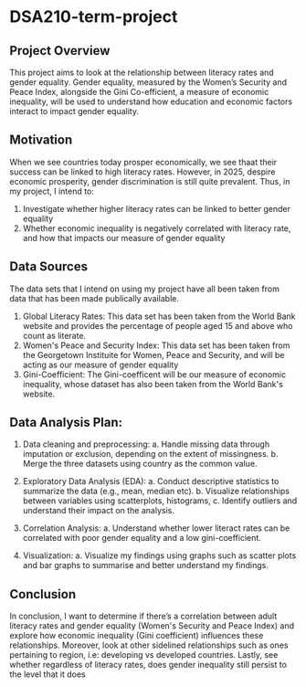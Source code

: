 # DSA210-term-project
## Project Overview
This project aims to look at the relationship between literacy rates and gender equality. Gender equality, measured by the Women’s  Security and Peace Index, alongside the Gini Co-efficient, a measure of economic inequality, will be used to understand how education and economic factors interact to impact gender equality. 

## Motivation 
When we see countries today prosper economically, we see thaat their success can be linked to high literacy rates. However, in 2025, despire economic prosperity, gender discrimination is still quite prevalent. Thus, in my project, I intend to:
1. Investigate whether higher literacy rates can be linked to better gender equality
2. Whether economic inequality is negatively correlated with literacy rate, and how that impacts our measure of gender equality


## Data Sources
The data sets that I intend on using my project have all been taken from data that has been made publically available.
1. Global Literacy Rates: This data set has been taken from the World Bank website and provides the percentage of people aged 15 and above who count as literate.
2. Women's Peace and Security Index: This data set has been taken from the Georgetown Instituite for Women, Peace and Security, and will be acting as our measure of gender equality
3. Gini-Coefficient: The Gini-coefficent will be our measure of economic inequality, whose dataset has also been taken from the World Bank's website.

## Data Analysis Plan:

1. Data cleaning and preprocessing:
   a. Handle missing data through imputation or exclusion, depending on the extent of missingness.
   b. Merge the three datasets using country as the common value.

2. Exploratory Data Analysis (EDA):
   a. Conduct descriptive statistics to summarize the data (e.g., mean, median etc).
   b. Visualize relationships between variables using scatterplots, histograms, 
   c. Identify outliers and understand their impact on the analysis.

3. Correlation Analysis:
   a. Understand whether lower literact rates can be correlated with poor gender equality and a low gini-coefficient.

4. Visualization:
   a. Visualize my findings using graphs such as scatter plots and bar graphs to summarise and better understand my findings.

## Conclusion

In conclusion, I  want to determine if there’s a correlation between adult literacy rates and gender equality (Women's Security and Peace Index) and explore how economic inequality (Gini coefficient) influences these relationships. Moreover, look at other sidelined relationships such as ones pertaining to region, i.e: developing vs developed countries. Lastly, see whether regardless of literacy rates, does gender inequality still persist to the level that it does

